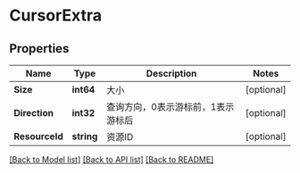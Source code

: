 # CursorExtra

## Properties

Name | Type | Description | Notes
------------ | ------------- | ------------- | -------------
**Size** | **int64** | 大小 | [optional] 
**Direction** | **int32** | 查询方向，0表示游标前，1表示游标后 | [optional] 
**ResourceId** | **string** | 资源ID | [optional] 

[[Back to Model list]](../README.md#documentation-for-models) [[Back to API list]](../README.md#documentation-for-api-endpoints) [[Back to README]](../README.md)


